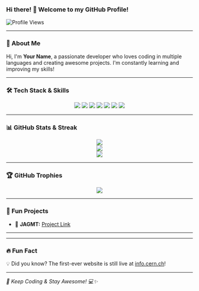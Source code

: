 ### Hi there! 👋 Welcome to my GitHub Profile!

![Profile Views](https://komarev.com/ghpvc/?username=stigstream&color=blue&style=flat-square)

---

### 🚀 About Me
Hi, I'm **Your Name**, a passionate developer who loves coding in multiple languages and creating awesome projects. I'm constantly learning and improving my skills!

---

### 🛠️ Tech Stack & Skills

<div align="center">
  <img src="https://img.shields.io/badge/PHP-777BB4?style=for-the-badge&logo=php&logoColor=white" />
  <img src="https://img.shields.io/badge/HTML5-E34F26?style=for-the-badge&logo=html5&logoColor=white" />
  <img src="https://img.shields.io/badge/CSS3-1572B6?style=for-the-badge&logo=css3&logoColor=white" />
  <img src="https://img.shields.io/badge/JavaScript-F7DF1E?style=for-the-badge&logo=javascript&logoColor=black" />
  <img src="https://img.shields.io/badge/Lua-2C2D72?style=for-the-badge&logo=lua&logoColor=white" />
  <img src="https://img.shields.io/badge/LuaU-1E2B4E?style=for-the-badge&logo=lua&logoColor=white" />
  <img src="https://img.shields.io/badge/MySQL-4479A1?style=for-the-badge&logo=mysql&logoColor=white" />
</div>

---

### 📊 GitHub Stats & Streak
<div align="center">
  <img src="https://github-readme-streak-stats.herokuapp.com/?user=stigstream&theme=tokyonight" />
  <br>
  <img src="https://github-readme-stats.vercel.app/api?username=stigstream&show_icons=true&theme=tokyonight" />
  <br>
  <img src="https://github-readme-stats.vercel.app/api/top-langs/?username=stigstream&layout=compact&theme=tokyonight" />
</div>

---

### 🏆 GitHub Trophies
<div align="center">
  <img src="https://github-profile-trophy.vercel.app/?username=stigstream&theme=tokyonight&no-frame=true&margin-w=15" />
</div>

---

### 🚀 Fun Projects
- 🌟 **JAGMT:** [Project Link](https://github.com/JAGMT)

---

---

### 🔥 Fun Fact
💡 Did you know? The first-ever website is still live at [info.cern.ch](http://info.cern.ch/)!

---

*🚀 Keep Coding & Stay Awesome! 💻✨*
